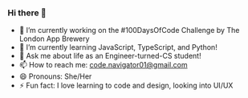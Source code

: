 ### Hi there 👋


- 🔭 I’m currently working on the #100DaysOfCode Challenge by The London App Brewery
- 🌱 I’m currently learning JavaScript, TypeScript, and Python!
- 💬 Ask me about life as an Engineer-turned-CS student!
- 📫 How to reach me: code.navigator01@gmail.com
- 😄 Pronouns: She/Her
- ⚡ Fun fact: I love learning to code and design, looking into UI/UX


